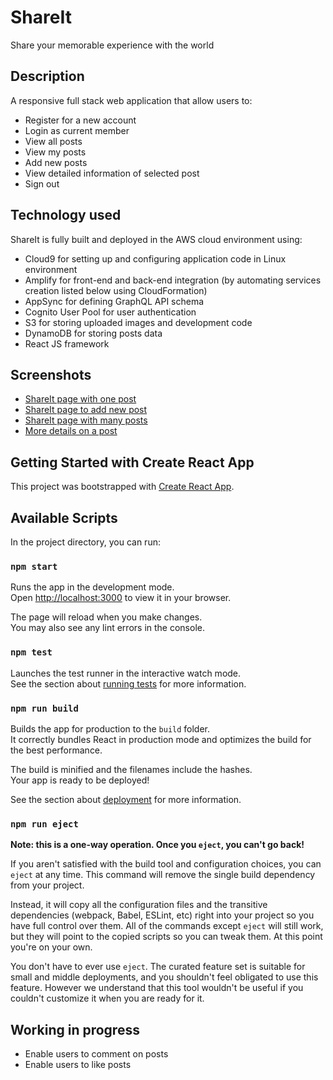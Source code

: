 # ShareIt

Share your memorable experience with the world

## Description

A responsive full stack web application that allow users to:

- Register for a new account
- Login as current member
- View all posts
- View my posts
- Add new posts
- View detailed information of selected post
- Sign out

## Technology used

ShareIt is fully built and deployed in the AWS cloud environment using:

- Cloud9 for setting up and configuring application code in Linux environment
- Amplify for front-end and back-end integration (by automating services creation listed below using CloudFormation)
- AppSync for defining GraphQL API schema
- Cognito User Pool for user authentication
- S3 for storing uploaded images and development code
- DynamoDB for storing posts data
- React JS framework

## Screenshots

- <a href="/screenshots/shareit-post.PNG" target="_blank">ShareIt page with one post</a>
- [ShareIt page to add new post](/screenshots/shareit-add.PNG)
- [ShareIt page with many posts](/screenshots/shareit-posts.PNG)
- [More details on a post](/screenshots/shareit-detailed.PNG)

## Getting Started with Create React App

This project was bootstrapped with [Create React App](https://github.com/facebook/create-react-app).

## Available Scripts

In the project directory, you can run:

### `npm start`

Runs the app in the development mode.\
Open [http://localhost:3000](http://localhost:3000) to view it in your browser.

The page will reload when you make changes.\
You may also see any lint errors in the console.

### `npm test`

Launches the test runner in the interactive watch mode.\
See the section about [running tests](https://facebook.github.io/create-react-app/docs/running-tests) for more information.

### `npm run build`

Builds the app for production to the `build` folder.\
It correctly bundles React in production mode and optimizes the build for the best performance.

The build is minified and the filenames include the hashes.\
Your app is ready to be deployed!

See the section about [deployment](https://facebook.github.io/create-react-app/docs/deployment) for more information.

### `npm run eject`

**Note: this is a one-way operation. Once you `eject`, you can't go back!**

If you aren't satisfied with the build tool and configuration choices, you can `eject` at any time. This command will remove the single build dependency from your project.

Instead, it will copy all the configuration files and the transitive dependencies (webpack, Babel, ESLint, etc) right into your project so you have full control over them. All of the commands except `eject` will still work, but they will point to the copied scripts so you can tweak them. At this point you're on your own.

You don't have to ever use `eject`. The curated feature set is suitable for small and middle deployments, and you shouldn't feel obligated to use this feature. However we understand that this tool wouldn't be useful if you couldn't customize it when you are ready for it.

## Working in progress

- Enable users to comment on posts
- Enable users to like posts
